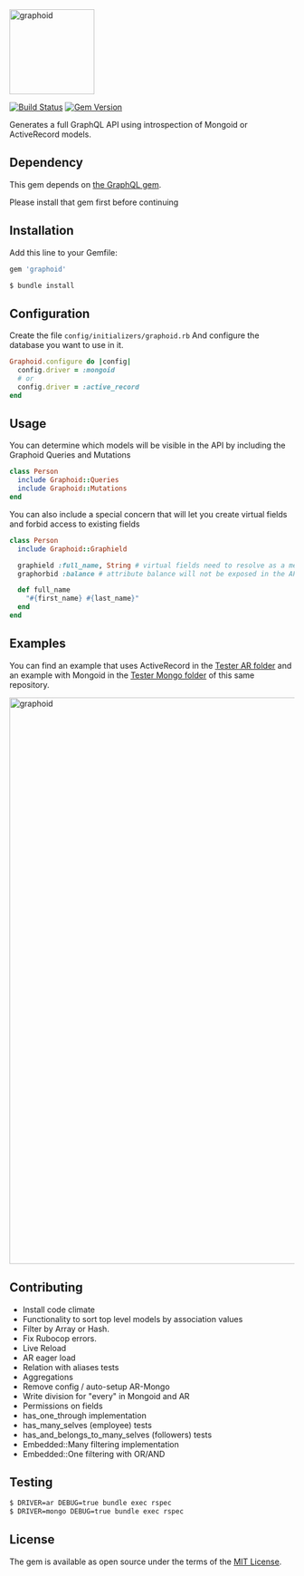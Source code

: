 
<img src="https://d3a1eqpdtt5fg4.cloudfront.net/items/0T0M3O2R1q2W3i1p3e0A/graphoid.png" height="150" alt="graphoid"/>

[![Build Status](https://travis-ci.org/maxiperezc/graphoid.svg?branch=master)](https://travis-ci.org/maxiperezc/graphoid)
[![Gem Version](https://badge.fury.io/rb/graphoid.svg)](https://rubygems.org/gems/graphoid)

Generates a full GraphQL API using introspection of Mongoid or ActiveRecord models.

## Dependency
This gem depends on [the GraphQL gem](https://github.com/rmosolgo/graphql-ruby).

Please install that gem first before continuing

## Installation
Add this line to your Gemfile:

```ruby
gem 'graphoid'
```

```bash
$ bundle install
```

## Configuration
Create the file `config/initializers/graphoid.rb`
And configure the database you want to use in it.

```ruby
Graphoid.configure do |config|
  config.driver = :mongoid
  # or
  config.driver = :active_record
end
```

## Usage
You can determine which models will be visible in the API by including the Graphoid Queries and Mutations

```ruby
class Person
  include Graphoid::Queries
  include Graphoid::Mutations
end
```

You can also include a special concern that will let you create virtual fields and forbid access to existing fields
```ruby
class Person
  include Graphoid::Graphield

  graphield :full_name, String # virtual fields need to resolve as a method
  graphorbid :balance # attribute balance will not be exposed in the API

  def full_name
    "#{first_name} #{last_name}"
  end
end
```

## Examples
You can find an example that uses ActiveRecord in the [Tester AR folder](https://github.com/maxiperezc/graphoid/tree/master/spec/tester_ar) and an example with Mongoid in the [Tester Mongo folder](https://github.com/maxiperezc/graphoid/tree/master/spec/tester_mongo) of this same repository.

<img src="https://d3a1eqpdtt5fg4.cloudfront.net/items/0O0j2k01020x0w0S3t2t/graphoid.png" width="1000" alt="graphoid"/>

## Contributing
- Install code climate
- Functionality to sort top level models by association values
- Filter by Array or Hash.
- Fix Rubocop errors.
- Live Reload
- AR eager load
- Relation with aliases tests
- Aggregations
- Remove config / auto-setup AR-Mongo
- Write division for "every" in Mongoid and AR
- Permissions on fields
- has_one_through implementation
- has_many_selves (employee) tests
- has_and_belongs_to_many_selves (followers) tests
- Embedded::Many filtering implementation
- Embedded::One filtering with OR/AND

## Testing
```bash
$ DRIVER=ar DEBUG=true bundle exec rspec
$ DRIVER=mongo DEBUG=true bundle exec rspec
```

## License
The gem is available as open source under the terms of the [MIT License](http://opensource.org/licenses/MIT).
